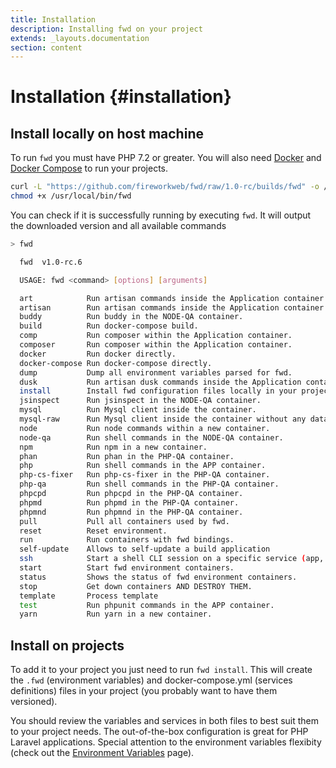 ```yaml
---
title: Installation
description: Installing fwd on your project
extends: _layouts.documentation
section: content
---
```


# Installation {#installation}

## Install locally on host machine

To run `fwd` you must have PHP 7.2 or greater. You will also need [Docker](https://docs.docker.com/install/) and [Docker Compose](https://docs.docker.com/compose/) to run your projects.

```sh
curl -L "https://github.com/fireworkweb/fwd/raw/1.0-rc/builds/fwd" -o /usr/local/bin/fwd
chmod +x /usr/local/bin/fwd
```

You can check if it is successfully running by executing `fwd`. It will output the downloaded version and all available commands

```sh
> fwd

  fwd  v1.0-rc.6

  USAGE: fwd <command> [options] [arguments]

  art            Run artisan commands inside the Application container.
  artisan        Run artisan commands inside the Application container.
  buddy          Run buddy in the NODE-QA container.
  build          Run docker-compose build.
  comp           Run composer within the Application container.
  composer       Run composer within the Application container.
  docker         Run docker directly.
  docker-compose Run docker-compose directly.
  dump           Dump all environment variables parsed for fwd.
  dusk           Run artisan dusk commands inside the Application container.
  install        Install fwd configuration files locally in your project.
  jsinspect      Run jsinspect in the NODE-QA container.
  mysql          Run Mysql client inside the container.
  mysql-raw      Run Mysql client inside the container without any database.
  node           Run node commands within a new container.
  node-qa        Run shell commands in the NODE-QA container.
  npm            Run npm in a new container.
  phan           Run phan in the PHP-QA container.
  php            Run shell commands in the APP container.
  php-cs-fixer   Run php-cs-fixer in the PHP-QA container.
  php-qa         Run shell commands in the PHP-QA container.
  phpcpd         Run phpcpd in the PHP-QA container.
  phpmd          Run phpmd in the PHP-QA container.
  phpmnd         Run phpmnd in the PHP-QA container.
  pull           Pull all containers used by fwd.
  reset          Reset environment.
  run            Run containers with fwd bindings.
  self-update    Allows to self-update a build application
  ssh            Start a shell CLI session on a specific service (app, http, database)
  start          Start fwd environment containers.
  status         Shows the status of fwd environment containers.
  stop           Get down containers AND DESTROY THEM.
  template       Process template
  test           Run phpunit commands in the APP container.
  yarn           Run yarn in a new container.
```

## Install on projects

To add it to your project you just need to run `fwd install`. This will create the `.fwd` (environment variables) and docker-compose.yml (services definitions) files in your project (you probably want to have them versioned).

You should review the variables and services in both files to best suit them to your project needs. The out-of-the-box configuration is great for PHP Laravel applications. Special attention to the environment variables flexibity (check out the [Environment Variables](/docs/environment-variables) page).
